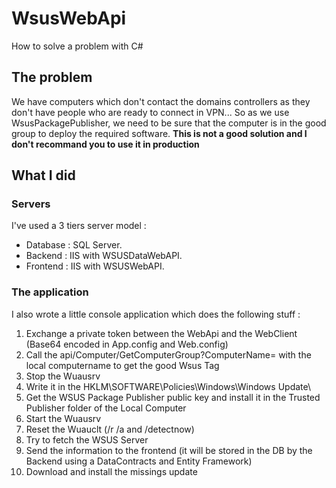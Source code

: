 # WsusWebApi
How to solve a problem with C# 
## The problem
We have computers which don't contact the domains controllers as they don't have people who are ready to connect in VPN... 
So as we use WsusPackagePublisher, we need to be sure that the computer is in the good group to deploy the required software.
**This is not a good solution and I don't recommand you to use it in production**
## What I did

### Servers 
I've used a 3 tiers server model :
* Database :  SQL Server.
* Backend :   IIS with WSUSDataWebAPI.
* Frontend :  IIS with WSUSWebAPI.

### The application 
I also wrote a little console application which does the following stuff :

1. Exchange a private token between the WebApi and the WebClient (Base64 encoded in App.config and Web.config)
2. Call the api/Computer/GetComputerGroup?ComputerName= with the local computername to get the good Wsus Tag
3. Stop the Wuausrv
3. Write it in the HKLM\SOFTWARE\Policies\Windows\Windows Update\ 
4. Get the WSUS Package Publisher public key and install it in the Trusted Publisher folder of the Local Computer
5. Start the Wuausrv
6. Reset the Wuauclt (/r /a and /detectnow)
7. Try to fetch the WSUS Server
8. Send the information to the frontend (it will be stored in the DB by the Backend using a DataContracts and Entity Framework)
9. Download and install the missings update

